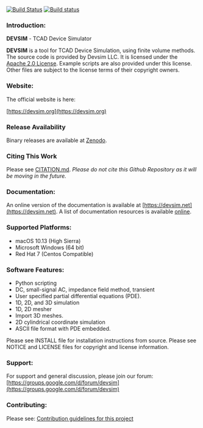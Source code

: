 [![Build Status](https://travis-ci.org/devsim/devsim.svg?branch=master)](https://travis-ci.org/devsim/devsim)
[![Build status](https://ci.appveyor.com/api/projects/status/github/devsim/devsim?branch=master&svg=true)](https://ci.appveyor.com/project/devsim/devsim)

### Introduction:
**DEVSIM** - TCAD Device Simulator

**DEVSIM** is a tool for TCAD Device Simulation, using finite volume methods.  The source code is provided by Devsim LLC.
It is licensed under the [Apache 2.0 License](https://www.apache.org/licenses/LICENSE-2.0.html).  Example scripts are also provided under this license.  Other files are subject to the license terms of their copyright owners.

### Website:

The official website is here:

[https://devsim.org](https://devsim.org)

### Release Availability

Binary releases are available at [Zenodo](https://doi.org/10.5281/zenodo.1186952).

### Citing This Work

Please see [CITATION.md](CITATION.md).  *Please do not cite this Github Repository as it will be moving in the future.*

### Documentation:

An online version of the documentation is available at [https://devsim.net](https://devsim.net).  A list of documentation resources is available [online](https://devsim.org/introduction.html#documentation).

### Supported Platforms:
* macOS 10.13 (High Sierra)
* Microsoft Windows (64 bit)
* Red Hat 7 (Centos Compatible)


### Software Features:
* Python scripting 
* DC, small-signal AC, impedance field method, transient
* User specified partial differential equations (PDE).
* 1D, 2D, and 3D simulation
* 1D, 2D mesher
* Import 3D meshes.
* 2D cylindrical coordinate simulation
* ASCII file format with PDE embedded.

Please see INSTALL file for installation instructions from source.  Please see 
NOTICE and LICENSE files for copyright and license information.

### Support:

For support and general discussion, please join our forum:
[https://groups.google.com/d/forum/devsim](https://groups.google.com/d/forum/devsim)

### Contributing:

Please see:
[Contribution guidelines for this project](CONTRIBUTING.md)

